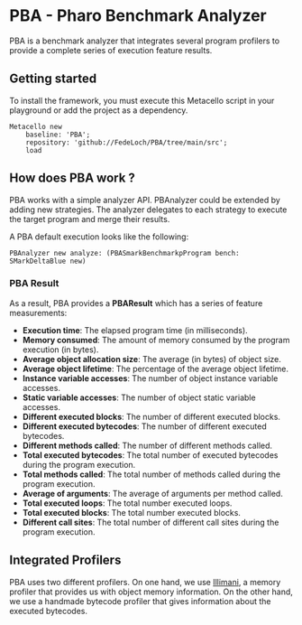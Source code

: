 # PBA - Pharo Benchmark Analyzer

PBA is a benchmark analyzer that integrates several program profilers to provide a complete series of execution feature results.

## Getting started

To install the framework, you must execute this Metacello script in your playground or add the project as a dependency.

```Smalltalk
Metacello new
    baseline: 'PBA';
    repository: 'github://FedeLoch/PBA/tree/main/src';
    load
```

## How does PBA work ?

PBA works with a simple analyzer API. PBAnalyzer could be extended by adding new strategies. The analyzer delegates to each strategy to execute the target program and merge their results.

A PBA default execution looks like the following:

```Smalltalk
PBAnalyzer new analyze: (PBASmarkBenchmarkpProgram bench: SMarkDeltaBlue new)
```

### PBA Result

As a result, PBA provides a **PBAResult** which has a series of feature measurements:
- **Execution time**: The elapsed program time (in milliseconds).
- **Memory consumed**: The amount of memory consumed by the program execution (in bytes).
- **Average object allocation size**: The average (in bytes) of object size.
- **Average object lifetime**: The percentage of the average object lifetime.
- **Instance variable accesses**: The number of object instance variable accesses.
- **Static variable accesses**: The number of object static variable accesses.
- **Different executed blocks**: The number of different executed blocks.
- **Different executed bytecodes**: The number of different executed bytecodes.
- **Different methods called**: The number of different methods called.
- **Total executed bytecodes**: The total number of executed bytecodes during the program execution.
- **Total methods called**: The total number of methods called during the program execution.
- **Average of arguments**: The average of arguments per method called.
- **Total executed loops**: The total number executed loops.
- **Total executed blocks**: The total number executed blocks.
- **Different call sites**: The total number of different call sites during the program execution.

## Integrated Profilers

PBA uses two different profilers. On one hand, we use [Illimani](https://github.com/jordanmontt/illimani-memory-profiler), a memory profiler that provides us with object memory information. On the other hand, we use a handmade bytecode profiler that gives information about the executed bytecodes.
